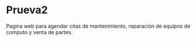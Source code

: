 # Prueva2
Pagina web para agendar citas de mantenimiento, reparación de equipos de computo  y venta de partes.
